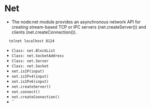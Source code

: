 # Net

- The node:net module provides an asynchronous network API for creating stream-based TCP or IPC servers (net.createServer())
  and clients (net.createConnection()).

```bash
  telnet localhost 8124
```

- `Class: net.BlockList`
- `Class: net.SocketAddress`
- `Class: net.Server`
- `Class: net.Socket`
- `net.isIP(input)`
- `net.isIPv4(input)`
- `net.isIPv6(input)`
- `net.createServer()`
- `net.connect()`
- `net.createConnection()`
- ``
